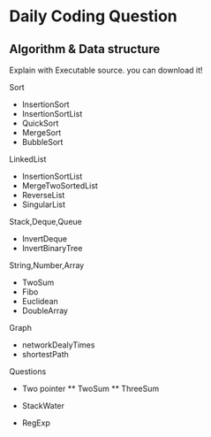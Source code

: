 # Daily Coding Question


## Algorithm & Data structure

Explain with Executable source. you can download it! 

Sort
* InsertionSort
* InsertionSortList
* QuickSort
* MergeSort
* BubbleSort

LinkedList
* InsertionSortList
* MergeTwoSortedList
* ReverseList
* SingularList

Stack,Deque,Queue
* InvertDeque
* InvertBinaryTree

String,Number,Array
* TwoSum
* Fibo
* Euclidean
* DoubleArray

Graph
* networkDealyTimes
* shortestPath

Questions
* Two pointer
** TwoSum
** ThreeSum

* StackWater
* RegExp

